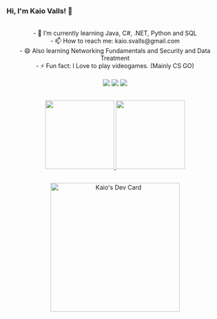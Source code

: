 ### Hi, I'm Kaio Valls! 👋



 <div align="center">
   </br>
- 🌱 I’m currently learning Java, C#, .NET, Python and SQL
  </br>
- 📫 How to reach me: kaio.svalls@gmail.com

  </br>
- 😄 Also learning Networking Fundamentals and Security and Data Treatment 
</br>
- ⚡ Fun fact: I Love to play videogames. (Mainly CS GO)</br>
<br>
  </div>
<div align="center"> 
  <a href="https://instagram.com/kaio_valls" target="_blank"><img src="https://img.shields.io/badge/-Instagram-%23E4405F?style=for-the-badge&logo=instagram&logoColor=white" target="_blank"></a>
  <a href = "mailto:kaio.svalls@gmail.com"><img src="https://img.shields.io/badge/-Gmail-%23333?style=for-the-badge&logo=gmail&logoColor=white" target="_blank"></a>
  <a href="https://www.linkedin.com/in/kaio-valls-124431198/" target="_blank"><img src="https://img.shields.io/badge/-LinkedIn-%230077B5?style=for-the-badge&logo=linkedin&logoColor=white" target="_blank"></a> 
 </div>

##
<div align="center">
  <a href="https://github.com/KaioValls">
  <img height="160em" src="https://github-readme-streak-stats.herokuapp.com/?user=KaioValls&layout=compact&langs_count=7&theme=tokyonight"/> <img height="160em" src="https://github-readme-stats.vercel.app/api/top-langs/?username=KaioValls&layout=compact&langs_count=7&theme=tokyonight"/>
  
</div>

##
<div  align="center">
 <a href="https://app.daily.dev/KaioValls"><img src="https://api.daily.dev/devcards/486feb81c12f4871bcdd0a777a771f05.png?r=ccg" width="300" alt="Kaio's Dev Card"/></a>
  </div>
  


